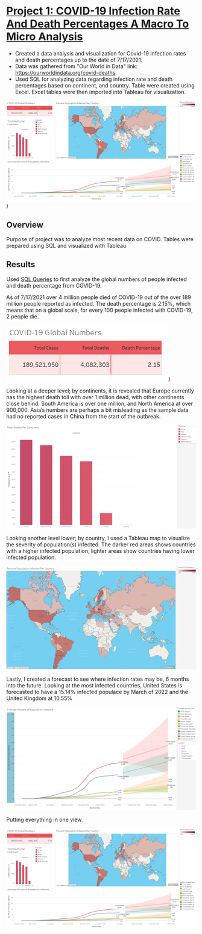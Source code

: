 # [Project 1: COVID-19 Infection Rate And Death Percentages A Macro To Micro Analysis](https://github.com/shrike2jaico/Covid-Data-Analysis-/tree/main)
* Created a data analysis and visualization for Covid-19 infection rates and death percentages up to the date of 7/17/2021.
* Data was gathered from "Our World in Data" link: https://ourworldindata.org/covid-deaths
* Used SQL for analyzing data regarding infection rate and death percentages based on continent, and country. Table were created using Excel. Excel tables were then imported into Tableau for visualization.


![ ](https://github.com/WHITEWOLF1208/Covid-SQL/blob/main/Tableau_Images/Final%20Dash.PNG))

## Overview 

Purpose of project was to analyze most recent data on COVID. Tables were prepared using SQL and visualized with Tableau

## Results

Used [SQL Queries](https://github.com/WHITEWOLF1208/Covid-SQL/blob/main/covid_SQL.sql) to first analyze the global numbers of people infected and death percentage from COVID-19. 

As of 7/17/2021 over 4 million people died of COVID-19 out of the over 189 million people reported as infected. The death percentage is 2.15%, which means that on a global scale, for every 100 people infected with COVID-19, 2 people die.

![ ](https://github.com/WHITEWOLF1208/Covid-SQL/blob/main/Tableau_Images/Covid_Global_Numbers.PNG))

Looking at a deeper level; by continents, it is revealed that Europe currently has the highest death toll with over 1 million dead, with other continents close behind. South America is over one million, and North America at over 900,000. Asia’s numbers are perhaps a bit misleading as the sample data had no reported cases in China from the start of the outbreak.

![ ](https://github.com/WHITEWOLF1208/Covid-SQL/blob/main/Tableau_Images/Total_Deaths_Per_Continent.PNG)

Looking another level lower; by country, I used a Tableau map to visualize the severity of population(s) infected. The darker red areas shows countries with a higher infected population, lighter areas show countries having lower infected population.

![ ](https://github.com/WHITEWOLF1208/Covid-SQL/blob/main/Tableau_Images/World_View.PNG)

Lastly, I created a forecast to see where infection rates may be, 6 months into the future. Looking at the most infected countries, United States is forecasted to have a 15.14% infected populace by March of 2022 and the United Kingdom at 10.55%

![ ](https://github.com/WHITEWOLF1208/Covid-SQL/blob/main/Tableau_Images/Line_Chart.PNG)

Putting everything in one view.

![ ](https://github.com/WHITEWOLF1208/Covid-SQL/blob/main/Tableau_Images/Final%20Dash.PNG)
